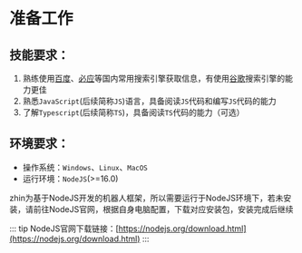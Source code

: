# 准备工作
## 技能要求：
1. 熟练使用[百度](https://www.baidu.com)、[必应](https://www.bing.com)等国内常用搜索引擎获取信息，有使用[谷歌](https://www.google.com)搜索引擎的能力更佳
2. 熟悉`JavaScript`(后续简称`JS`)语言，具备阅读`JS`代码和编写`JS`代码的能力
3. 了解`Typescript`(后续简称`TS`)，具备阅读`TS`代码的能力（可选）
## 环境要求：
- 操作系统：`Windows`、`Linux`、`MacOS`
- 运行环境：`NodeJS`(>=16.0)

zhin为基于NodeJS开发的机器人框架，所以需要运行于NodeJS环境下，若未安装，请前往NodeJS官网，根据自身电脑配置，下载对应安装包，安装完成后继续

::: tip
NodeJS官网下载链接：[https://nodejs.org/download.html](https://nodejs.org/download.html)
::: 